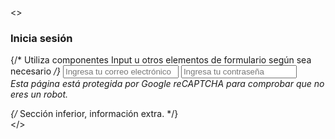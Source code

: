 <>
      <div className="relative h-screen">
        <Netflixloginviewbg />
        <div className="absolute top-1/2 left-1/2 transform -translate-x-1/2 -translate-y-1/2">
          <div className="bg-stone-950 p-8 rounded-md shadow-md w-96 bg-opacity-90">
            <h3 className="text-3xl text-default-800 mb-5">Inicia sesión</h3>
            <form action="" onSubmit={handleSubmit}>
              <div>
                {/* Utiliza componentes Input u otros elementos de formulario según sea necesario */}
                <Input className='mb-4'
                  type="email"
                  label="Email"
                  placeholder="Ingresa tu correo electrónico"
                  required
                />
                <Input
                  type="password"
                  label="Contraseña"
                  name="password"
                  placeholder="Ingresa tu contraseña"
                  required
                />
                <ButtonTest />
                <Remember></Remember>
              </div>
            </form>
            <div className="mt-6 text-sm text-gray-500">
              <Suscbutton />
            </div>
            <div className="mt-4 text-xs text-gray-500">
              Esta página está protegida por Google reCAPTCHA para comprobar que no eres un robot.
            </div>
          </div>
        </div>
        {/* Sección inferior, información extra. */}
        <div>
          <Footer></Footer>
        </div>
      </div>
    </>